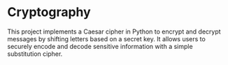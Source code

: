 # Cryptography
This project implements a Caesar cipher in Python to encrypt and decrypt messages by shifting letters based on a secret key. It allows users to securely encode and decode sensitive information with a simple substitution cipher.
